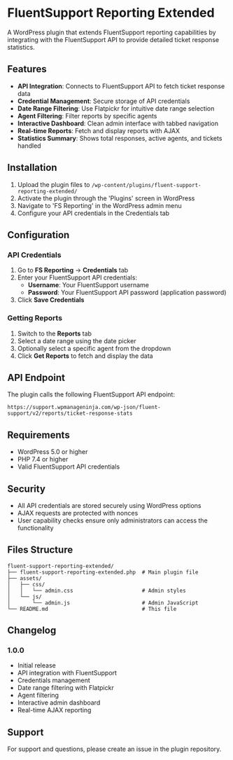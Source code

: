 # FluentSupport Reporting Extended

A WordPress plugin that extends FluentSupport reporting capabilities by integrating with the FluentSupport API to provide detailed ticket response statistics.

## Features

- **API Integration**: Connects to FluentSupport API to fetch ticket response data
- **Credential Management**: Secure storage of API credentials
- **Date Range Filtering**: Use Flatpickr for intuitive date range selection
- **Agent Filtering**: Filter reports by specific agents
- **Interactive Dashboard**: Clean admin interface with tabbed navigation
- **Real-time Reports**: Fetch and display reports with AJAX
- **Statistics Summary**: Shows total responses, active agents, and tickets handled

## Installation

1. Upload the plugin files to `/wp-content/plugins/fluent-support-reporting-extended/`
2. Activate the plugin through the 'Plugins' screen in WordPress
3. Navigate to 'FS Reporting' in the WordPress admin menu
4. Configure your API credentials in the Credentials tab

## Configuration

### API Credentials

1. Go to **FS Reporting** → **Credentials** tab
2. Enter your FluentSupport API credentials:
   - **Username**: Your FluentSupport username
   - **Password**: Your FluentSupport API password (application password)
3. Click **Save Credentials**

### Getting Reports

1. Switch to the **Reports** tab
2. Select a date range using the date picker
3. Optionally select a specific agent from the dropdown
4. Click **Get Reports** to fetch and display the data

## API Endpoint

The plugin calls the following FluentSupport API endpoint:

```url
https://support.wpmanageninja.com/wp-json/fluent-support/v2/reports/ticket-response-stats
```

## Requirements

- WordPress 5.0 or higher
- PHP 7.4 or higher
- Valid FluentSupport API credentials

## Security

- All API credentials are stored securely using WordPress options
- AJAX requests are protected with nonces
- User capability checks ensure only administrators can access the functionality

## Files Structure

```text
fluent-support-reporting-extended/
├── fluent-support-reporting-extended.php  # Main plugin file
├── assets/
│   ├── css/
│   │   └── admin.css                      # Admin styles
│   └── js/
│       └── admin.js                       # Admin JavaScript
└── README.md                              # This file
```

## Changelog

### 1.0.0

- Initial release
- API integration with FluentSupport
- Credentials management
- Date range filtering with Flatpickr
- Agent filtering
- Interactive admin dashboard
- Real-time AJAX reporting

## Support

For support and questions, please create an issue in the plugin repository.

